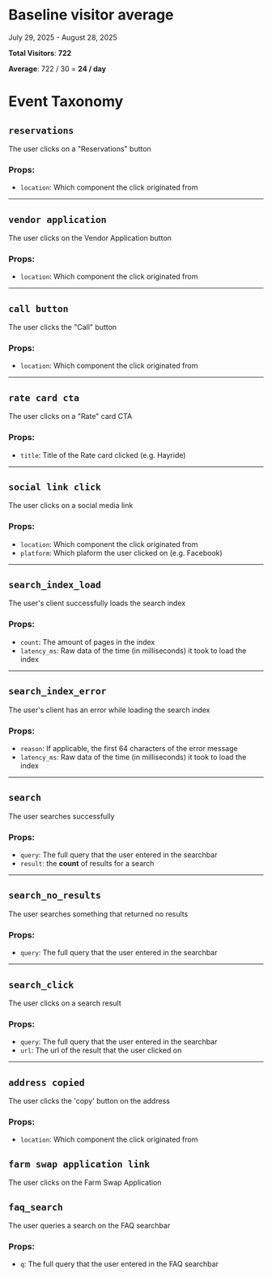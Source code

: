 

# Baseline visitor average

July 29, 2025 - August 28, 2025

**Total Visitors**: **722**

**Average**: 722 / 30 = **24 / day**

# Event Taxonomy

## `reservations`

The user clicks on a "Reservations" button

### Props:
- `location`: Which component the click originated from

---
## `vendor application`

The user clicks on the Vendor Application button

### Props:
- `location`: Which component the click originated from

---
## `call button`

The user clicks the "Call" button

### Props:
- `location`: Which component the click originated from

---
## `rate card cta`

The user clicks on a "Rate" card CTA

### Props:
- `title`: Title of the Rate card clicked (e.g. Hayride)

---
## `social link click`

The user clicks on a social media link

### Props: 
- `location`: Which component the click originated from
- `platform`: Which plaform the user clicked on (e.g. Facebook)

---
## `search_index_load`

The user's client successfully loads the search index

### Props:
- `count`: The amount of pages in the index
- `latency_ms`: Raw data of the time (in milliseconds) it took to load the index

---
## `search_index_error`

The user's client has an error while loading the search index

### Props: 
- `reason`: If applicable, the first 64 characters of the error message
- `latency_ms`: Raw data of the time (in milliseconds) it took to load the index

---
## `search`

The user searches successfully

### Props:
- `query`: The full query that the user entered in the searchbar
- `result`: the **count** of results for a search

---
## `search_no_results`

The user searches something that returned no results

### Props:
- `query`: The full query that the user entered in the searchbar

---
## `search_click`

The user clicks on a search result

### Props:
- `query`: The full query that the user entered in the searchbar
- `url`: The url of the result that the user clicked on

---
## `address copied`

The user clicks the 'copy' button on the address

### Props:
- `location`: Which component the click originated from

## `farm swap application link`

The user clicks on the Farm Swap Application

## `faq_search`

The user queries a search on the FAQ searchbar

### Props:
- `q`: The full query that the user entered in the FAQ searchbar




